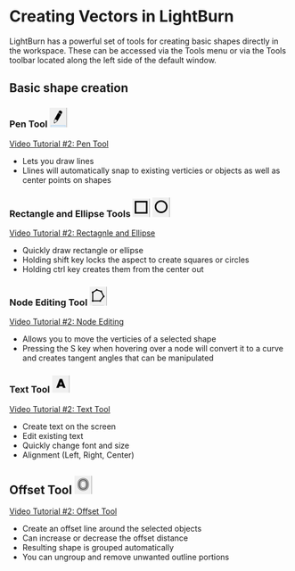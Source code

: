 # Creating Vectors in LightBurn

LightBurn has a powerful set of tools for creating basic shapes directly in the workspace. These can be accessed via the Tools menu or via the Tools toolbar located along the left side of the default window.

## Basic shape creation

### Pen Tool ![Pen Tool Icon](/img/PenTool.PNG) 
[Video Tutorial #2: Pen Tool](https://www.youtube.com/watch?v=uzFsrUwONbw#t=10m30s#t=6m20s)
* Lets you draw lines
* Llines will automatically snap to existing verticies or objects as well as center points on shapes

### Rectangle and Ellipse Tools ![Rectangle Tool Icon](img/RectangleTool.PNG) ![Ellipse Tool Icon](/img/EllipseTool.PNG)
[Video Tutorial #2: Rectagnle and Ellipse](https://www.youtube.com/watch?v=uzFsrUwONbw#t=10m30s#t=8m38s)
* Quickly draw rectangle or ellipse
* Holding shift key locks the aspect to create squares or circles
* Holding ctrl key creates them from the center out

### Node Editing Tool ![Node Tool Icon](/img/NodeTool.PNG)
[Video Tutorial #2: Node Editing](https://www.youtube.com/watch?v=uzFsrUwONbw#t=10m30s#t=9m15s)
* Allows you to move the verticies of a selected shape
* Pressing the S key when hovering over a node will convert it to a curve and creates tangent angles that can be manipulated

### Text Tool ![Text Tool Icon](/img/TextTool.PNG)
[Video Tutorial #2: Text Tool](https://www.youtube.com/watch?v=uzFsrUwONbw#t=10m30s#t=9m45s)

* Create text on the screen 
* Edit existing text
* Quickly change font and size
* Alignment (Left, Right, Center)

## Offset Tool ![Offset Tool Icon](/img/OffsetTool.PNG)

[Video Tutorial #2: Offset Tool](https://www.youtube.com/watch?v=uzFsrUwONbw#t=10m30s)

* Create an offset line around the selected objects
* Can increase or decrease the offset distance
* Resulting shape is grouped automatically
* You can ungroup and remove unwanted outline portions 